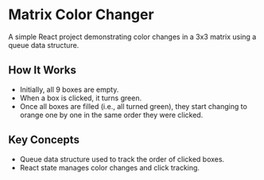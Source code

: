 # Matrix Color Changer

A simple React project demonstrating color changes in a 3x3 matrix using a queue data structure.

## How It Works

- Initially, all 9 boxes are empty.
- When a box is clicked, it turns green.
- Once all boxes are filled (i.e., all turned green), they start changing to orange one by one in the same order they were clicked.

## Key Concepts

- Queue data structure used to track the order of clicked boxes.
- React state manages color changes and click tracking.
